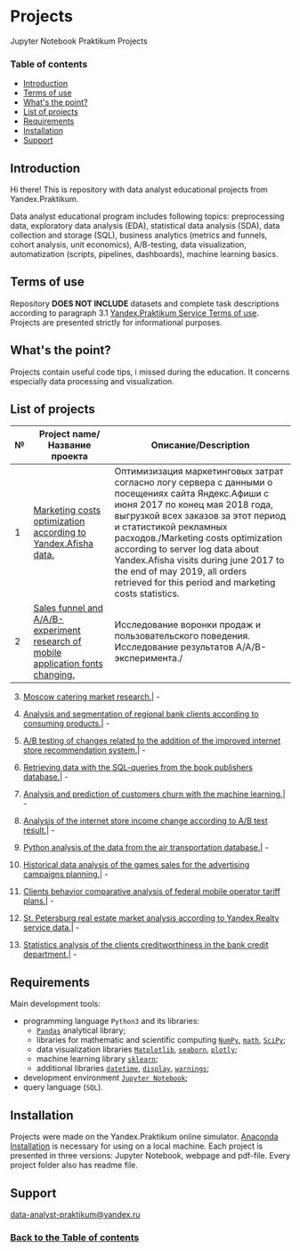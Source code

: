 # Projects
Jupyter Notebook Praktikum Projects

### Table of contents<a class="anchor" id="contents"></a>
* [Introduction](#chapter1)
* [Terms of use](#chapter2)
* [What's the point?](#chapter3)
* [List of projects](#chapter4)
* [Requirements](#chapter5)
* [Installation](#chapter6)
* [Support](#chapter7)

## Introduction<a class="anchor" id="chapter1"></a>
Hi there! This is repository with data analyst educational projects from Yandex.Praktikum.

Data analyst educational program includes following topics: preprocessing data, exploratory data analysis (EDA), statistical data analysis (SDA), data collection and storage (SQL), business analytics (metrics and funnels, cohort analysis, unit economics), A/B-testing, data visualization, automatization (scripts, pipelines, dashboards), machine learning basics.

## Terms of use<a class="anchor" id="chapter2"></a>

Repository **DOES NOT INCLUDE** datasets and complete task descriptions according to paragraph 3.1 [Yandex.Praktikum Service Terms of use](https://yandex.ru/legal/praktikum_termsofuse/). Projects are presented strictly for informational purposes.

## What's the point?<a class="anchor" id="chapter3"></a>
Projects contain useful code tips, i missed during the education. It concerns especially data processing and visualization.

## List of projects<a class="anchor" id="chapter4"></a>
№ | Project name/Название проекта | Описание/Description
| --- | --- | ---
1 | [Marketing costs optimization according to Yandex.Afisha data.](https://github.com/data-analyst-praktikum/Projects/tree/main/1_Marketing_costs_optimization) | Оптимизизация маркетинговых затрат согласно логу сервера с данными о посещениях сайта Яндекс.Афиши с июня 2017 по конец мая 2018 года, выгрузкой всех заказов за этот период и статистикой рекламных расходов./Marketing costs optimization according to server log data about Yandex.Afisha visits during june 2017 to the end of may 2019, all orders retrieved for this period and marketing costs statistics.
2 | [Sales funnel and A/A/B-experiment research of mobile application fonts changing.](https://github.com/data-analyst-praktikum/Projects/tree/main/2_Sales_funnel_and_AAB-experiment_research) | Исследование воронки продаж и пользовательского поведения. Исследование результатов A/A/B-эксперимента./

3. [Moscow catering market research.](https://github.com/data-analyst-praktikum/Projects/tree/main/3_Catering_market_research)| -

4. [Analysis and segmentation of regional bank clients according to consuming products.](https://github.com/data-analyst-praktikum/Projects/tree/main/4_Bank_clients_analysis_and_segmentation)| -

5. [A/B testing of changes related to the addition of the improved internet store recommendation system.](https://github.com/data-analyst-praktikum/Projects/tree/main/5_AB_testing_of_recommendation_system_changes)| -

6. [Retrieving data with the SQL-queries from the book publishers database.](https://github.com/data-analyst-praktikum/Projects/tree/main/6_SQL-queries_from_the_book_publishers_database)| -

7. [Analysis and prediction of customers churn with the machine learning.](https://github.com/data-analyst-praktikum/Projects/tree/main/7_Analysis_and_prediction_of_customers_churn_with_the_machine_learning)| -

8. [Analysis of the internet store income change according to A/B test result.](https://github.com/data-analyst-praktikum/Projects/tree/main/8_AB_test_of_the_internet_store_income_change)| -

9. [Python analysis of the data from the air transportation database.](https://github.com/data-analyst-praktikum/Projects/tree/main/9_SQL-queries_from_the_air_transportation_database_and_analysis_in_Python)| -

10. [Historical data analysis of the games sales for the advertising campaigns planning.](https://github.com/data-analyst-praktikum/Projects/tree/main/A_Historical_data_analysis_of_the_games_sales)| -

11. [Clients behavior сomparative analysis of federal mobile operator tariff plans.](https://github.com/data-analyst-praktikum/Projects/tree/main/B_Clients_behavior_%D1%81omparative_analysis_of_tariff_plans)| -

12. [St. Petersburg real estate market analysis according to Yandex.Realty service data.](https://github.com/data-analyst-praktikum/Projects/tree/main/C_St._Petersburg_real_estate_market_analysis)| -

13. [Statistics analysis of the clients creditworthiness in the bank credit department.](https://github.com/data-analyst-praktikum/Projects/tree/main/D_Statistics_analysis_of_the_clients_creditworthiness)| -

## Requirements<a class="anchor" id="chapter5"></a>

Main development tools:
- programming language `Python3` and its libraries:
	- [`Pandas`](https://pandas.pydata.org/) analytical library;
	- libraries for mathematic and scientific computing [`NumPy`](http://www.numpy.org/), [`math`](https://docs.python.org/3/library/math.html), [`SciPy`](https://www.scipy.org/);
	- data visualization libraries [`Matplotlib`](https://matplotlib.org/), [`seaborn`](https://seaborn.pydata.org/), [`plotly`](https://plotly.com/python/);
	- machine learning library [`sklearn`](https://www.sklearn.org/);
	- additional libraries [`datetime`](https://docs.python.org/3/library/datetime.html), [`display`](https://ipython.org/ipython-doc/3/api/generated/IPython.display.html), [`warnings`](https://docs.python.org/3/library/warnings.html);
- development environment [`Jupyter Notebook`](https://jupyter.org/);
- query language (`SQL`).

## Installation<a class="anchor" id="chapter6"></a>

Projects were made on the Yandex.Praktikum online simulator. [Anaconda Installation](https://www.anaconda.com/distribution/) is necessary for using on a local machine. Each project is presented in three versions: Jupyter Notebook, webpage and pdf-file. Every project folder also has readme file.

## Support<a class="anchor" id="#chapter7"></a>

data-analyst-praktikum@yandex.ru

### [Back to the Table of contents](#contents)
